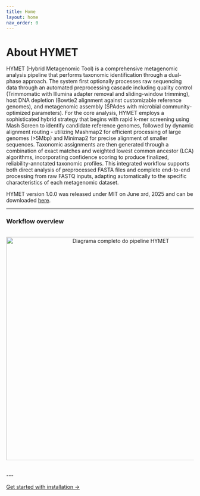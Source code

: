 ```yaml
---
title: Home
layout: home
nav_order: 0
---
```


# About HYMET
HYMET (Hybrid Metagenomic Tool) is a comprehensive metagenomic analysis pipeline that performs taxonomic identification through a dual-phase approach. The system first optionally processes raw sequencing data through an automated preprocessing cascade including quality control (Trimmomatic with Illumina adapter removal and sliding-window trimming), host DNA depletion (Bowtie2 alignment against customizable reference genomes), and metagenomic assembly (SPAdes with microbial community-optimized parameters). For the core analysis, HYMET employs a sophisticated hybrid strategy that begins with rapid k-mer screening using Mash Screen to identify candidate reference genomes, followed by dynamic alignment routing - utilizing Mashmap2 for efficient processing of large genomes (>5Mbp) and Minimap2 for precise alignment of smaller sequences. Taxonomic assignments are then generated through a combination of exact matches and weighted lowest common ancestor (LCA) algorithms, incorporating confidence scoring to produce finalized, reliability-annotated taxonomic profiles. This integrated workflow supports both direct analysis of preprocessed FASTA files and complete end-to-end processing from raw FASTQ inputs, adapting automatically to the specific characteristics of each metagenomic dataset.

HYMET version 1.0.0 was released under MIT on June xrd, 2025 and can be downloaded [here](https://github.com/inesbmartins02/HYMET2/releases).

---
### **Workflow overview**

<figure style="text-align: center; margin: 2rem 0;">
  <img src="{{ '/assets/images/hymet.png' | relative_url }}" 
       alt="Diagrama completo do pipeline HYMET"
       style="max-width: 100%; height: auto; width: 600px;">
  <figcaption style="font-style: italic; margin-top: 0.5rem; color: #555;">
  </figcaption>
</figure>
---

[Get started with installation →](https://inesbmartins02.github.io/hymet-docs/installation.html)